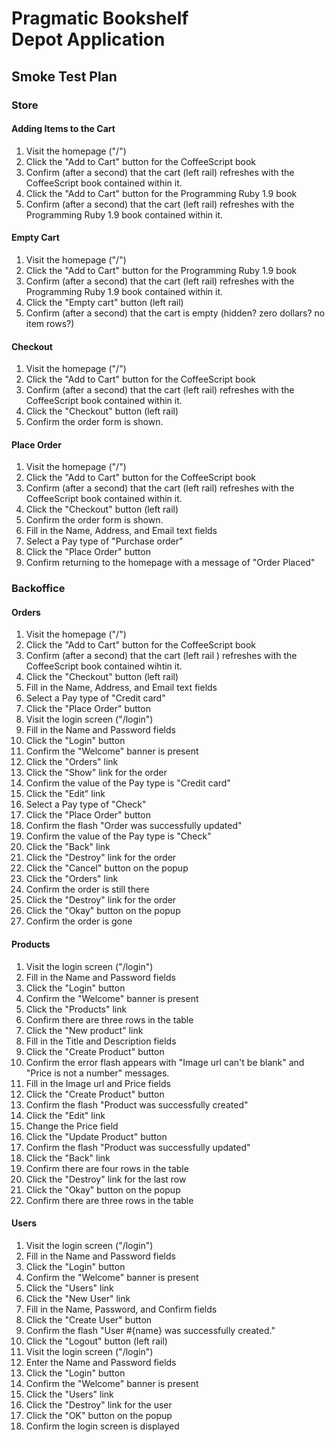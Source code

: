 # Pragmatic Bookshelf<br>Depot Application

## Smoke Test Plan

### Store

#### Adding Items to the Cart

1. Visit the homepage ("/")
1. Click the "Add to Cart" button for the CoffeeScript book
1. Confirm (after a second) that the cart (left rail) refreshes with the
   CoffeeScript book contained within it.
1. Click the "Add to Cart" button for the Programming Ruby 1.9 book
1. Confirm (after a second) that the cart (left rail) refreshes with the
   Programming Ruby 1.9 book contained within it.

#### Empty Cart

1. Visit the homepage ("/")
1. Click the "Add to Cart" button for the Programming Ruby 1.9 book
1. Confirm (after a second) that the cart (left rail) refreshes with the
   Programming Ruby 1.9 book contained within it.
1. Click the "Empty cart" button (left rail)
1. Confirm (after a second) that the cart is empty (hidden? zero
   dollars? no item rows?)

#### Checkout

1. Visit the homepage ("/")
1. Click the "Add to Cart" button for the CoffeeScript book
1. Confirm (after a second) that the cart (left rail) refreshes with the
   CoffeeScript book contained within it.
1. Click the "Checkout" button (left rail)
1. Confirm the order form is shown.

#### Place Order

1. Visit the homepage ("/")
1. Click the "Add to Cart" button for the CoffeeScript book
1. Confirm (after a second) that the cart (left rail) refreshes with the
   CoffeeScript book contained within it.
1. Click the "Checkout" button (left rail)
1. Confirm the order form is shown.
1. Fill in the Name, Address, and Email text fields
1. Select a Pay type of "Purchase order"
1. Click the "Place Order" button
1. Confirm returning to the homepage with a message of "Order Placed"

### Backoffice

#### Orders

1. Visit the homepage ("/")
1. Click the "Add to Cart" button for the CoffeeScript book
1. Confirm (after a second) that the cart (left rail ) refreshes with
   the CoffeeScript book contained wihtin it.
1. Click the "Checkout" button (left rail)
1. Fill in the Name, Address, and Email text fields
1. Select a Pay type of "Credit card"
1. Click the "Place Order" button
1. Visit the login screen ("/login")
1. Fill in the Name and Password fields
1. Click the "Login" button
1. Confirm the "Welcome" banner is present
1. Click the "Orders" link
1. Click the "Show" link for the order
1. Confirm the value of the Pay type is "Credit card"
1. Click the "Edit" link
1. Select a Pay type of "Check"
1. Click the "Place Order" button
1. Confirm the flash "Order was successfully updated"
1. Confirm the value of the Pay type is "Check"
1. Click the "Back" link
1. Click the "Destroy" link for the order
1. Click the "Cancel" button on the popup
1. Click the "Orders" link
1. Confirm the order is still there
1. Click the "Destroy" link for the order
1. Click the "Okay" button on the popup
1. Confirm the order is gone

#### Products

1. Visit the login screen ("/login")
1. Fill in the Name and Password fields
1. Click the "Login" button
1. Confirm the "Welcome" banner is present
1. Click the "Products" link
1. Confirm there are three rows in the table
1. Click the "New product" link
1. Fill in the Title and Description fields
1. Click the "Create Product" button
1. Confirm the error flash appears with "Image url can't be blank" and
   "Price is not a number" messages.
1. Fill in the Image url and Price fields
1. Click the "Create Product" button
1. Confirm the flash "Product was successfully created"
1. Click the "Edit" link
1. Change the Price field
1. Click the "Update Product" button
1. Confirm the flash "Product was successfully updated"
1. Click the "Back" link
1. Confirm there are four rows in the table
1. Click the "Destroy" link for the last row
1. Click the "Okay" button on the popup
1. Confirm there are three rows in the table

#### Users

1. Visit the login screen ("/login")
1. Fill in the Name and Password fields
1. Click the "Login" button
1. Confirm the "Welcome" banner is present
1. Click the "Users" link
1. Click the "New User" link
1. Fill in the Name, Password, and Confirm fields
1. Click the "Create User" button
1. Confirm the flash "User #{name} was successfully created."
1. Click the "Logout" button (left rail)
1. Visit the login screen ("/login")
1. Enter the Name and Password fields
1. Click the "Login" button
1. Confirm the "Welcome" banner is present
1. Click the "Users" link
1. Click the "Destroy" link for the user
1. Click the "OK" button on the popup
1. Confirm the login screen is displayed
